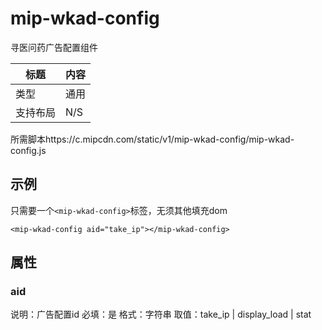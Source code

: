 # mip-wkad-config

寻医问药广告配置组件

标题|内容
----|----
类型|通用
支持布局| N/S
所需脚本https://c.mipcdn.com/static/v1/mip-wkad-config/mip-wkad-config.js

## 示例

只需要一个`<mip-wkad-config>`标签，无须其他填充dom

```
<mip-wkad-config aid="take_ip"></mip-wkad-config>
```

## 属性

### aid

说明：广告配置id
必填：是
格式：字符串
取值：take_ip | display_load | stat
